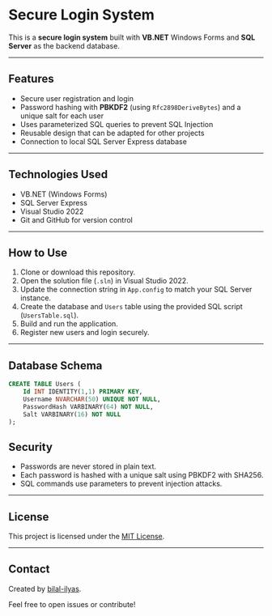 # Secure Login System

This is a **secure login system** built with **VB.NET** Windows Forms and **SQL Server** as the backend database.

---

## Features

- Secure user registration and login
- Password hashing with **PBKDF2** (using `Rfc2898DeriveBytes`) and a unique salt for each user
- Uses parameterized SQL queries to prevent SQL Injection
- Reusable design that can be adapted for other projects
- Connection to local SQL Server Express database

---

## Technologies Used

- VB.NET (Windows Forms)
- SQL Server Express
- Visual Studio 2022
- Git and GitHub for version control

---

## How to Use

1. Clone or download this repository.
2. Open the solution file (`.sln`) in Visual Studio 2022.
3. Update the connection string in `App.config` to match your SQL Server instance.
4. Create the database and `Users` table using the provided SQL script (`UsersTable.sql`).
5. Build and run the application.
6. Register new users and login securely.

---

## Database Schema

```sql
CREATE TABLE Users (
    Id INT IDENTITY(1,1) PRIMARY KEY,
    Username NVARCHAR(50) UNIQUE NOT NULL,
    PasswordHash VARBINARY(64) NOT NULL,
    Salt VARBINARY(16) NOT NULL
);
```

## Security

- Passwords are never stored in plain text.
- Each password is hashed with a unique salt using PBKDF2 with SHA256.
- SQL commands use parameters to prevent injection attacks.

---

## License

This project is licensed under the [MIT License](LICENSE).

---

## Contact

Created by [bilal-ilyas](https://github.com/bilal-ilyas).

Feel free to open issues or contribute!

